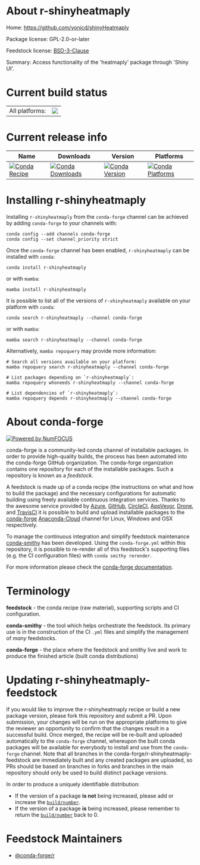 About r-shinyheatmaply
======================

Home: https://github.com/yonicd/shinyHeatmaply

Package license: GPL-2.0-or-later

Feedstock license: [BSD-3-Clause](https://github.com/conda-forge/r-shinyheatmaply-feedstock/blob/main/LICENSE.txt)

Summary: Access functionality of the 'heatmaply' package through 'Shiny UI'.

Current build status
====================


<table><tr><td>All platforms:</td>
    <td>
      <a href="https://dev.azure.com/conda-forge/feedstock-builds/_build/latest?definitionId=14427&branchName=main">
        <img src="https://dev.azure.com/conda-forge/feedstock-builds/_apis/build/status/r-shinyheatmaply-feedstock?branchName=main">
      </a>
    </td>
  </tr>
</table>

Current release info
====================

| Name | Downloads | Version | Platforms |
| --- | --- | --- | --- |
| [![Conda Recipe](https://img.shields.io/badge/recipe-r--shinyheatmaply-green.svg)](https://anaconda.org/conda-forge/r-shinyheatmaply) | [![Conda Downloads](https://img.shields.io/conda/dn/conda-forge/r-shinyheatmaply.svg)](https://anaconda.org/conda-forge/r-shinyheatmaply) | [![Conda Version](https://img.shields.io/conda/vn/conda-forge/r-shinyheatmaply.svg)](https://anaconda.org/conda-forge/r-shinyheatmaply) | [![Conda Platforms](https://img.shields.io/conda/pn/conda-forge/r-shinyheatmaply.svg)](https://anaconda.org/conda-forge/r-shinyheatmaply) |

Installing r-shinyheatmaply
===========================

Installing `r-shinyheatmaply` from the `conda-forge` channel can be achieved by adding `conda-forge` to your channels with:

```
conda config --add channels conda-forge
conda config --set channel_priority strict
```

Once the `conda-forge` channel has been enabled, `r-shinyheatmaply` can be installed with `conda`:

```
conda install r-shinyheatmaply
```

or with `mamba`:

```
mamba install r-shinyheatmaply
```

It is possible to list all of the versions of `r-shinyheatmaply` available on your platform with `conda`:

```
conda search r-shinyheatmaply --channel conda-forge
```

or with `mamba`:

```
mamba search r-shinyheatmaply --channel conda-forge
```

Alternatively, `mamba repoquery` may provide more information:

```
# Search all versions available on your platform:
mamba repoquery search r-shinyheatmaply --channel conda-forge

# List packages depending on `r-shinyheatmaply`:
mamba repoquery whoneeds r-shinyheatmaply --channel conda-forge

# List dependencies of `r-shinyheatmaply`:
mamba repoquery depends r-shinyheatmaply --channel conda-forge
```


About conda-forge
=================

[![Powered by
NumFOCUS](https://img.shields.io/badge/powered%20by-NumFOCUS-orange.svg?style=flat&colorA=E1523D&colorB=007D8A)](https://numfocus.org)

conda-forge is a community-led conda channel of installable packages.
In order to provide high-quality builds, the process has been automated into the
conda-forge GitHub organization. The conda-forge organization contains one repository
for each of the installable packages. Such a repository is known as a *feedstock*.

A feedstock is made up of a conda recipe (the instructions on what and how to build
the package) and the necessary configurations for automatic building using freely
available continuous integration services. Thanks to the awesome service provided by
[Azure](https://azure.microsoft.com/en-us/services/devops/), [GitHub](https://github.com/),
[CircleCI](https://circleci.com/), [AppVeyor](https://www.appveyor.com/),
[Drone](https://cloud.drone.io/welcome), and [TravisCI](https://travis-ci.com/)
it is possible to build and upload installable packages to the
[conda-forge](https://anaconda.org/conda-forge) [Anaconda-Cloud](https://anaconda.org/)
channel for Linux, Windows and OSX respectively.

To manage the continuous integration and simplify feedstock maintenance
[conda-smithy](https://github.com/conda-forge/conda-smithy) has been developed.
Using the ``conda-forge.yml`` within this repository, it is possible to re-render all of
this feedstock's supporting files (e.g. the CI configuration files) with ``conda smithy rerender``.

For more information please check the [conda-forge documentation](https://conda-forge.org/docs/).

Terminology
===========

**feedstock** - the conda recipe (raw material), supporting scripts and CI configuration.

**conda-smithy** - the tool which helps orchestrate the feedstock.
                   Its primary use is in the construction of the CI ``.yml`` files
                   and simplify the management of *many* feedstocks.

**conda-forge** - the place where the feedstock and smithy live and work to
                  produce the finished article (built conda distributions)


Updating r-shinyheatmaply-feedstock
===================================

If you would like to improve the r-shinyheatmaply recipe or build a new
package version, please fork this repository and submit a PR. Upon submission,
your changes will be run on the appropriate platforms to give the reviewer an
opportunity to confirm that the changes result in a successful build. Once
merged, the recipe will be re-built and uploaded automatically to the
`conda-forge` channel, whereupon the built conda packages will be available for
everybody to install and use from the `conda-forge` channel.
Note that all branches in the conda-forge/r-shinyheatmaply-feedstock are
immediately built and any created packages are uploaded, so PRs should be based
on branches in forks and branches in the main repository should only be used to
build distinct package versions.

In order to produce a uniquely identifiable distribution:
 * If the version of a package **is not** being increased, please add or increase
   the [``build/number``](https://docs.conda.io/projects/conda-build/en/latest/resources/define-metadata.html#build-number-and-string).
 * If the version of a package **is** being increased, please remember to return
   the [``build/number``](https://docs.conda.io/projects/conda-build/en/latest/resources/define-metadata.html#build-number-and-string)
   back to 0.

Feedstock Maintainers
=====================

* [@conda-forge/r](https://github.com/conda-forge/r/)

